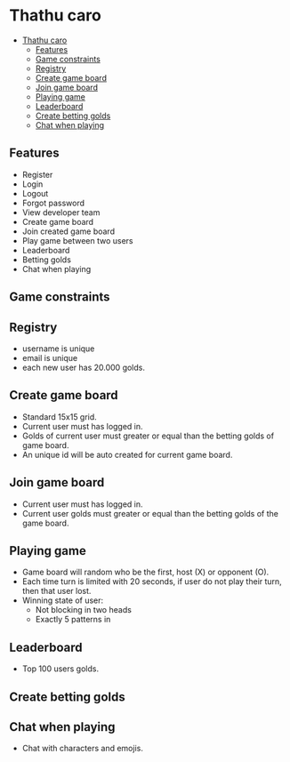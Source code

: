 # Thathu caro 

- [Thathu caro](#thathu-caro)
  - [Features](#features)
  - [Game constraints](#game-constraints)
  - [Registry](#registry)
  - [Create game board](#create-game-board)
  - [Join game board](#join-game-board)
  - [Playing game](#playing-game)
  - [Leaderboard](#leaderboard)
  - [Create betting golds](#create-betting-golds)
  - [Chat when playing](#chat-when-playing)

## Features

- Register
- Login
- Logout
- Forgot password
- View developer team
- Create game board
- Join created game board
- Play game between two users
- Leaderboard
- Betting golds
- Chat when playing

## Game constraints

## Registry

- username is unique
- email is unique
- each new user has 20.000 golds.

## Create game board

- Standard 15x15 grid.
- Current user must has logged in.
- Golds of current user must greater or equal than the betting golds of game board.
- An unique id will be auto created for current game board.

## Join game board

- Current user must has logged in.
- Current user golds must greater or equal than the betting golds of the game board.

## Playing game

- Game board will random who be the first, host (X) or opponent (O).
- Each time turn is limited with 20 seconds, if user do not play their turn, then that user lost.
- Winning state of user:
  - Not blocking in two heads
  - Exactly 5 patterns in 

## Leaderboard

- Top 100 users golds.

## Create betting golds



## Chat when playing

- Chat with characters and emojis.
